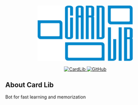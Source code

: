 <p align="center">
  <a href="https://t.me/card_lib_bot">
    <img src="https://github.com/iteamurr/card-lib/raw/main/resources/git-panel.svg" width="300" style="max-width:100%;" alt="Card Lib"/>
  </a>
</p>
<p align="center">
  <a href="https://t.me/card_lib_bot">
    <img alt="CardLib" src="https://img.shields.io/badge/link-Telegram-blue">
  </a>
  <a href="https://github.com/iteamurr/card-lib/blob/main/LICENSE">
    <img alt="GitHub" src="https://img.shields.io/github/license/iteamurr/card-lib">
  </a>
</p>
<h2>About Card Lib</h2>
Bot for fast learning and memorization
